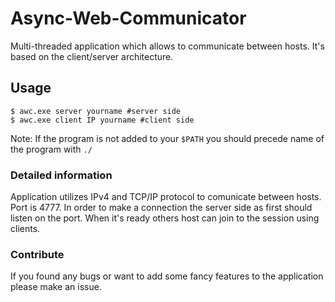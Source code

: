# Async-Web-Communicator

Multi-threaded application which allows to communicate between hosts. It's based on the client/server architecture.

## Usage

~~~
$ awc.exe server yourname #server side
$ awc.exe client IP yourname #client side
~~~
Note: If the program is not added to your `$PATH` you should precede name of the program with `./`

### Detailed information

Application utilizes IPv4 and TCP/IP protocol to comunicate between hosts. Port is 4777. In order to make a connection the server side as first should listen on the port. When it's ready others host can join to the session using clients.

### Contribute
If you found any bugs or want to add some fancy features to the application please make an issue. 